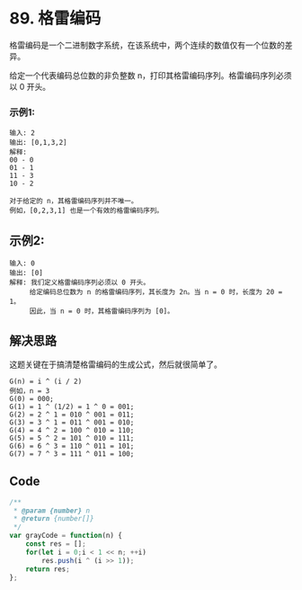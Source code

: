 # 89. 格雷编码
格雷编码是一个二进制数字系统，在该系统中，两个连续的数值仅有一个位数的差异。

给定一个代表编码总位数的非负整数 n，打印其格雷编码序列。格雷编码序列必须以 0 开头。

### 示例1:
```
输入: 2
输出: [0,1,3,2]
解释:
00 - 0
01 - 1
11 - 3
10 - 2

对于给定的 n，其格雷编码序列并不唯一。
例如，[0,2,3,1] 也是一个有效的格雷编码序列。
```

## 示例2:
```
输入: 0
输出: [0]
解释: 我们定义格雷编码序列必须以 0 开头。
     给定编码总位数为 n 的格雷编码序列，其长度为 2n。当 n = 0 时，长度为 20 = 1。
     因此，当 n = 0 时，其格雷编码序列为 [0]。
```

## 解决思路
这题关键在于搞清楚格雷编码的生成公式，然后就很简单了。
```
G(n) = i ^ (i / 2)
例如，n = 3
G(0) = 000;
G(1) = 1 ^ (1/2) = 1 ^ 0 = 001;
G(2) = 2 ^ 1 = 010 ^ 001 = 011;
G(3) = 3 ^ 1 = 011 ^ 001 = 010;
G(4) = 4 ^ 2 = 100 ^ 010 = 110;
G(5) = 5 ^ 2 = 101 ^ 010 = 111;
G(6) = 6 ^ 3 = 110 ^ 011 = 101;
G(7) = 7 ^ 3 = 111 ^ 011 = 100;
```

## Code
```js
/**
 * @param {number} n
 * @return {number[]}
 */
var grayCode = function(n) {
    const res = [];
    for(let i = 0;i < 1 << n; ++i)
        res.push(i ^ (i >> 1));
    return res;
};
```
